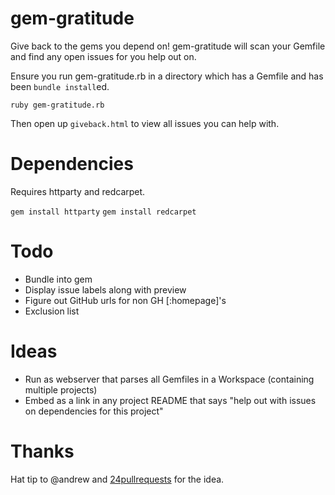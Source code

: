 # gem-gratitude

Give back to the gems you depend on! gem-gratitude will scan your Gemfile and find any open issues for you help out on.

Ensure you run gem-gratitude.rb in a directory which has a Gemfile and has been `bundle install`ed.

`ruby gem-gratitude.rb`

Then open up `giveback.html` to view all issues you can help with.

# Dependencies

Requires httparty and redcarpet.

`gem install httparty`
`gem install redcarpet`

# Todo

* Bundle into gem
* Display issue labels along with preview
* Figure out GitHub urls for non GH [:homepage]'s
* Exclusion list

# Ideas

* Run as webserver that parses all Gemfiles in a Workspace (containing multiple projects)
* Embed as a link in any project README that says "help out with issues on dependencies for this project"

# Thanks

Hat tip to @andrew and [24pullrequests](http://24pullrequests.com/) for the idea.